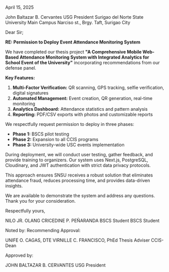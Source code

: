 April 15, 2025

John Baltazar B. Cervantes
USG President
Surigao del Norte State University Main Campus
Narciso st., Brgy. Taft, Surigao City

Dear Sir;

**RE: Permission to Deploy Event Attendance Monitoring System**

We have completed our thesis project **"A Comprehensive Mobile Web-Based Attendance Monitoring System with Integrated Analytics for School Event of the University"** incorporating recommendations from our defense panel.

**Key Features:**

1. **Multi-Factor Verification:** QR scanning, GPS tracking, selfie verification, digital signatures
2. **Automated Management:** Event creation, QR generation, real-time monitoring
3. **Analytics Dashboard:** Attendance statistics and pattern analysis
4. **Reporting:** PDF/CSV exports with photos and customizable reports

We respectfully request permission to deploy in three phases:

- **Phase 1:** BSCS pilot testing
- **Phase 2:** Expansion to all CCIS programs
- **Phase 3:** University-wide USC events implementation

During deployment, we will conduct user testing, gather feedback, and provide training to organizers. Our system uses Next.js, PostgreSQL, Cloudinary, and JWT authentication with strict data privacy protocols.

This approach ensures SNSU receives a robust solution that eliminates attendance fraud, reduces processing time, and provides data-driven insights.

We are available to demonstrate the system and address any questions. Thank you for your consideration.

Respectfully yours,

NILO JR. OLANG CRICEDINE P. PEÑARANDA
BSCS Student BSCS Student

Noted by: Recommending Approval:

UNIFE O. CAGAS, DTE VIRNILLE C. FRANCISCO, PhEd
Thesis Adviser CCIS-Dean

Approved by:

JOHN BALTAZAR B. CERVANTES
USG President
